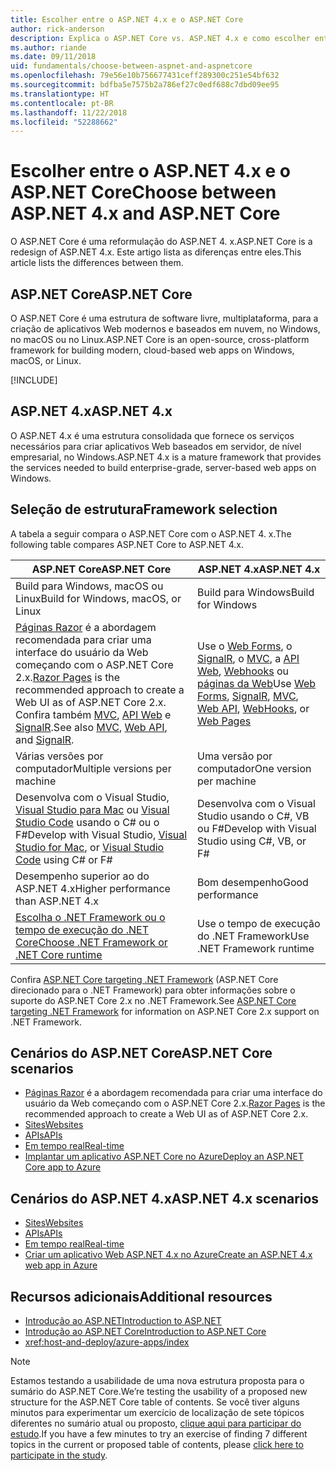 ```yaml
---
title: Escolher entre o ASP.NET 4.x e o ASP.NET Core
author: rick-anderson
description: Explica o ASP.NET Core vs. ASP.NET 4.x e como escolher entre eles.
ms.author: riande
ms.date: 09/11/2018
uid: fundamentals/choose-between-aspnet-and-aspnetcore
ms.openlocfilehash: 79e56e10b756677431ceff289300c251e54bf632
ms.sourcegitcommit: bdfba5e7575b2a786ef27c0edf688c7dbd09ee95
ms.translationtype: HT
ms.contentlocale: pt-BR
ms.lasthandoff: 11/22/2018
ms.locfileid: "52288662"
---
```

# <a name="choose-between-aspnet-4x-and-aspnet-core"></a><span data-ttu-id="e83d7-103">Escolher entre o ASP.NET 4.x e o ASP.NET Core</span><span class="sxs-lookup"><span data-stu-id="e83d7-103">Choose between ASP.NET 4.x and ASP.NET Core</span></span>

<span data-ttu-id="e83d7-104">O ASP.NET Core é uma reformulação do ASP.NET 4. x.</span><span class="sxs-lookup"><span data-stu-id="e83d7-104">ASP.NET Core is a redesign of ASP.NET 4.x.</span></span> <span data-ttu-id="e83d7-105">Este artigo lista as diferenças entre eles.</span><span class="sxs-lookup"><span data-stu-id="e83d7-105">This article lists the differences between them.</span></span>

## <a name="aspnet-core"></a><span data-ttu-id="e83d7-106">ASP.NET Core</span><span class="sxs-lookup"><span data-stu-id="e83d7-106">ASP.NET Core</span></span>

<span data-ttu-id="e83d7-107">O ASP.NET Core é uma estrutura de software livre, multiplataforma, para a criação de aplicativos Web modernos e baseados em nuvem, no Windows, no macOS ou no Linux.</span><span class="sxs-lookup"><span data-stu-id="e83d7-107">ASP.NET Core is an open-source, cross-platform framework for building modern, cloud-based web apps on Windows, macOS, or Linux.</span></span>

[!INCLUDE[](~/includes/benefits.md)]

## <a name="aspnet-4x"></a><span data-ttu-id="e83d7-108">ASP.NET 4.x</span><span class="sxs-lookup"><span data-stu-id="e83d7-108">ASP.NET 4.x</span></span>

<span data-ttu-id="e83d7-109">O ASP.NET 4.x é uma estrutura consolidada que fornece os serviços necessários para criar aplicativos Web baseados em servidor, de nível empresarial, no Windows.</span><span class="sxs-lookup"><span data-stu-id="e83d7-109">ASP.NET 4.x is a mature framework that provides the services needed to build enterprise-grade, server-based web apps on Windows.</span></span>

## <a name="framework-selection"></a><span data-ttu-id="e83d7-110">Seleção de estrutura</span><span class="sxs-lookup"><span data-stu-id="e83d7-110">Framework selection</span></span>

<span data-ttu-id="e83d7-111">A tabela a seguir compara o ASP.NET Core com o ASP.NET 4. x.</span><span class="sxs-lookup"><span data-stu-id="e83d7-111">The following table compares ASP.NET Core to ASP.NET 4.x.</span></span>

| <span data-ttu-id="e83d7-112">ASP.NET Core</span><span class="sxs-lookup"><span data-stu-id="e83d7-112">ASP.NET Core</span></span> | <span data-ttu-id="e83d7-113">ASP.NET 4.x</span><span class="sxs-lookup"><span data-stu-id="e83d7-113">ASP.NET 4.x</span></span> |
|---|---|
|<span data-ttu-id="e83d7-114">Build para Windows, macOS ou Linux</span><span class="sxs-lookup"><span data-stu-id="e83d7-114">Build for Windows, macOS, or Linux</span></span>|<span data-ttu-id="e83d7-115">Build para Windows</span><span class="sxs-lookup"><span data-stu-id="e83d7-115">Build for Windows</span></span>|
|<span data-ttu-id="e83d7-116">[Páginas Razor](xref:razor-pages/index) é a abordagem recomendada para criar uma interface do usuário da Web começando com o ASP.NET Core 2.x.</span><span class="sxs-lookup"><span data-stu-id="e83d7-116">[Razor Pages](xref:razor-pages/index) is the recommended approach to create a Web UI as of ASP.NET Core 2.x.</span></span> <span data-ttu-id="e83d7-117">Confira também [MVC](xref:mvc/overview), [API Web](xref:tutorials/first-web-api) e [SignalR](xref:signalr/introduction).</span><span class="sxs-lookup"><span data-stu-id="e83d7-117">See also [MVC](xref:mvc/overview), [Web API](xref:tutorials/first-web-api), and [SignalR](xref:signalr/introduction).</span></span>|<span data-ttu-id="e83d7-118">Use o [Web Forms](/aspnet/web-forms), o [SignalR](/aspnet/signalr), o [MVC](/aspnet/mvc), a [API Web](/aspnet/web-api/), [Webhooks](/aspnet/webhooks/) ou [páginas da Web](/aspnet/web-pages)</span><span class="sxs-lookup"><span data-stu-id="e83d7-118">Use [Web Forms](/aspnet/web-forms), [SignalR](/aspnet/signalr), [MVC](/aspnet/mvc), [Web API](/aspnet/web-api/), [WebHooks](/aspnet/webhooks/), or [Web Pages](/aspnet/web-pages)</span></span>|
|<span data-ttu-id="e83d7-119">Várias versões por computador</span><span class="sxs-lookup"><span data-stu-id="e83d7-119">Multiple versions per machine</span></span>|<span data-ttu-id="e83d7-120">Uma versão por computador</span><span class="sxs-lookup"><span data-stu-id="e83d7-120">One version per machine</span></span>|
|<span data-ttu-id="e83d7-121">Desenvolva com o Visual Studio, [Visual Studio para Mac](https://www.visualstudio.com/vs/visual-studio-mac/) ou [Visual Studio Code](https://code.visualstudio.com/) usando o C# ou o F#</span><span class="sxs-lookup"><span data-stu-id="e83d7-121">Develop with Visual Studio, [Visual Studio for Mac](https://www.visualstudio.com/vs/visual-studio-mac/), or [Visual Studio Code](https://code.visualstudio.com/) using C# or F#</span></span>|<span data-ttu-id="e83d7-122">Desenvolva com o Visual Studio usando o C#, VB ou F#</span><span class="sxs-lookup"><span data-stu-id="e83d7-122">Develop with Visual Studio using C#, VB, or F#</span></span>|
|<span data-ttu-id="e83d7-123">Desempenho superior ao do ASP.NET 4.x</span><span class="sxs-lookup"><span data-stu-id="e83d7-123">Higher performance than ASP.NET 4.x</span></span>|<span data-ttu-id="e83d7-124">Bom desempenho</span><span class="sxs-lookup"><span data-stu-id="e83d7-124">Good performance</span></span>|
|[<span data-ttu-id="e83d7-125">Escolha o .NET Framework ou o tempo de execução do .NET Core</span><span class="sxs-lookup"><span data-stu-id="e83d7-125">Choose .NET Framework or .NET Core runtime</span></span>](/dotnet/articles/standard/choosing-core-framework-server)|<span data-ttu-id="e83d7-126">Use o tempo de execução do .NET Framework</span><span class="sxs-lookup"><span data-stu-id="e83d7-126">Use .NET Framework runtime</span></span>|

<span data-ttu-id="e83d7-127">Confira [ASP.NET Core targeting .NET Framework](xref:index#target-framework) (ASP.NET Core direcionado para o .NET Framework) para obter informações sobre o suporte do ASP.NET Core 2.x no .NET Framework.</span><span class="sxs-lookup"><span data-stu-id="e83d7-127">See [ASP.NET Core targeting .NET Framework](xref:index#target-framework) for information on ASP.NET Core 2.x support on .NET Framework.</span></span>

## <a name="aspnet-core-scenarios"></a><span data-ttu-id="e83d7-128">Cenários do ASP.NET Core</span><span class="sxs-lookup"><span data-stu-id="e83d7-128">ASP.NET Core scenarios</span></span>

* <span data-ttu-id="e83d7-129">[Páginas Razor](xref:razor-pages/index) é a abordagem recomendada para criar uma interface do usuário da Web começando com o ASP.NET Core 2.x.</span><span class="sxs-lookup"><span data-stu-id="e83d7-129">[Razor Pages](xref:razor-pages/index) is the recommended approach to create a Web UI as of ASP.NET Core 2.x.</span></span>
* [<span data-ttu-id="e83d7-130">Sites</span><span class="sxs-lookup"><span data-stu-id="e83d7-130">Websites</span></span>](xref:tutorials/first-mvc-app/index)
* [<span data-ttu-id="e83d7-131">APIs</span><span class="sxs-lookup"><span data-stu-id="e83d7-131">APIs</span></span>](xref:tutorials/first-web-api)
* [<span data-ttu-id="e83d7-132">Em tempo real</span><span class="sxs-lookup"><span data-stu-id="e83d7-132">Real-time</span></span>](xref:signalr/index)
* [<span data-ttu-id="e83d7-133">Implantar um aplicativo ASP.NET Core no Azure</span><span class="sxs-lookup"><span data-stu-id="e83d7-133">Deploy an ASP.NET Core app to Azure</span></span>](/azure/app-service/app-service-web-get-started-dotnet)

## <a name="aspnet-4x-scenarios"></a><span data-ttu-id="e83d7-134">Cenários do ASP.NET 4.x</span><span class="sxs-lookup"><span data-stu-id="e83d7-134">ASP.NET 4.x scenarios</span></span>

* [<span data-ttu-id="e83d7-135">Sites</span><span class="sxs-lookup"><span data-stu-id="e83d7-135">Websites</span></span>](/aspnet/mvc)
* [<span data-ttu-id="e83d7-136">APIs</span><span class="sxs-lookup"><span data-stu-id="e83d7-136">APIs</span></span>](/aspnet/web-api)
* [<span data-ttu-id="e83d7-137">Em tempo real</span><span class="sxs-lookup"><span data-stu-id="e83d7-137">Real-time</span></span>](/aspnet/signalr)
* [<span data-ttu-id="e83d7-138">Criar um aplicativo Web ASP.NET 4.x no Azure</span><span class="sxs-lookup"><span data-stu-id="e83d7-138">Create an ASP.NET 4.x web app in Azure</span></span>](/azure/app-service/app-service-web-get-started-dotnet-framework)

## <a name="additional-resources"></a><span data-ttu-id="e83d7-139">Recursos adicionais</span><span class="sxs-lookup"><span data-stu-id="e83d7-139">Additional resources</span></span>

* [<span data-ttu-id="e83d7-140">Introdução ao ASP.NET</span><span class="sxs-lookup"><span data-stu-id="e83d7-140">Introduction to ASP.NET</span></span>](/aspnet/overview)
* [<span data-ttu-id="e83d7-141">Introdução ao ASP.NET Core</span><span class="sxs-lookup"><span data-stu-id="e83d7-141">Introduction to ASP.NET Core</span></span>](xref:index)
* <xref:host-and-deploy/azure-apps/index>

> [!NOTE]
> <span data-ttu-id="e83d7-142">Estamos testando a usabilidade de uma nova estrutura proposta para o sumário do ASP.NET Core.</span><span class="sxs-lookup"><span data-stu-id="e83d7-142">We’re testing the usability of a proposed new structure for the ASP.NET Core table of contents.</span></span>  <span data-ttu-id="e83d7-143">Se você tiver alguns minutos para experimentar um exercício de localização de sete tópicos diferentes no sumário atual ou proposto, [clique aqui para participar do estudo](https://dpk4xbh5.optimalworkshop.com/treejack/aa11wn82).</span><span class="sxs-lookup"><span data-stu-id="e83d7-143">If you have a few minutes to try an exercise of finding 7 different topics in the current or proposed table of contents, please [click here to participate in the study](https://dpk4xbh5.optimalworkshop.com/treejack/aa11wn82).</span></span>